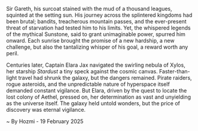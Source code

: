 
Sir Gareth, his surcoat stained with the mud of a thousand leagues, squinted at the setting sun.  His journey across the splintered kingdoms had been brutal; bandits, treacherous mountain passes, and the ever-present threat of starvation had tested him to his limits.  Yet, the whispered legends of the mythical Sunstone, said to grant unimaginable power, spurred him onward.  Each sunrise brought the promise of a new hardship, a new challenge, but also the tantalizing whisper of his goal, a reward worth any peril.

Centuries later, Captain Elara Jax navigated the swirling nebula of Xylos, her starship *Stardust* a tiny speck against the cosmic canvas.  Faster-than-light travel had shrunk the galaxy, but the dangers remained.  Pirate raiders, rogue asteroids, and the unpredictable nature of hyperspace itself demanded constant vigilance.  But Elara, driven by the quest to locate the lost colony of Aethel, pressed on, her determination as vast and unyielding as the universe itself. The galaxy held untold wonders, but the price of discovery was eternal vigilance.

~ By Hozmi - 19 February 2025
